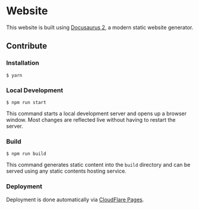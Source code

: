 # Website

This website is built using [Docusaurus 2](https://docusaurus.io/), a modern static website generator.

## Contribute

### Installation

```
$ yarn
```

### Local Development

```
$ npm run start
```

This command starts a local development server and opens up a browser window. Most changes are reflected live without having to restart the server.

### Build

```
$ npm run build
```

This command generates static content into the `build` directory and can be served using any static contents hosting service.

### Deployment

Deployment is done automatically via [CloudFlare Pages](https://pages.cloudflare.com/).

